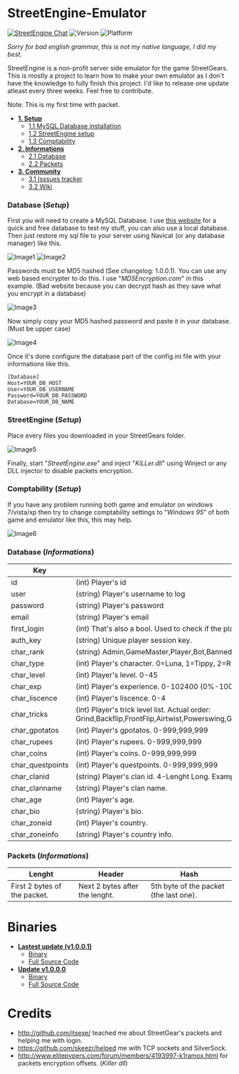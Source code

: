 # StreetEngine-Emulator
[![StreetEngine Chat](https://img.shields.io/badge/StreetEngine-JOIN%20CHAT%20%E2%86%92-brightgreen.svg?style=flat-square)](https://gitter.im/greatmaes/StreetEngine-Emulator?utm_source=badge&utm_medium=badge&utm_campaign=pr-badge&utm_content=body_badge) ![Version](https://img.shields.io/badge/Version-1.0.0.1-brightgreen.svg?style=flat-square) ![Platform](https://img.shields.io/badge/Platform-any%20windows-brightgreen.svg?style=flat-square)

*Sorry for bad english grammar, this is not my native language, I did my best.*

StreetEngine is a non-profit server side emulator for the game StreetGears. This is mostly a project to learn how to make your own emulator as I don't have the knowledge to fully finish this project. I'd like to release one update atleast every three weeks. Feel free to contribute.

Note: This is my first time with packet.

- [**1. Setup**](#database-setup)
  - [1.1 MySQL Database installation](#database-setup)
  - [1.2 StreetEngine setup](#streetengine-setup)
  - [1.3 Comptability](#comptability-setup)
- [**2. Informations**](#database-informations)
  - [2.1 Database](#database-informations)
  - [2.2 Packets](#packets-informations)
- [**3. Community**](https://github.com/greatmaes/StreetEngine-Emulator/wiki)
  - [3.1 Isssues tracker](https://github.com/greatmaes/StreetEngine-Emulator/issues)
  - [3.2 Wiki](https://github.com/greatmaes/StreetEngine-Emulator/wiki)

### Database (*Setup*)

First you will need to create a MySQL Database. I use [this website](http://www.freemysqlhosting.net/) for a quick and free database to test my stuff, you can also use a local database. Then just restore my sql file to your server using Navicat (or any database manager) like this.

![Image1](https://raw.githubusercontent.com/greatmaes/StreetEngine-Emulator/master/src/EngineAssets/Screenshots/executesql-1.jpg)
![Image2](https://raw.githubusercontent.com/greatmaes/StreetEngine-Emulator/master/src/EngineAssets/Screenshots/executesql-2.jpg)

Passwords must be MD5 hashed (See changelog: 1.0.0.1). You can use any web based encrypter to do this.
I use "*MD5Encryption.com*" in this example. (Bad website because you can decrypt hash as they save what you encrypt in a database)

![Image3](https://raw.githubusercontent.com/greatmaes/StreetEngine-Emulator/master/src/EngineAssets/Screenshots/md5-encryption.jpg)

Now simply copy your MD5 hashed password and paste it in your database. (Must be upper case)

![Image4](https://raw.githubusercontent.com/greatmaes/StreetEngine-Emulator/master/src/EngineAssets/Screenshots/md5-encryption-2.jpg)

Once it's done configure the database part of the config.ini file with your informations like this.

```
[Database]
Host=YOUR_DB_HOST
User=YOUR_DB_USERNAME
Password=YOUR_DB_PASSWORD
Database=YOUR_DB_NAME
```

### StreetEngine (*Setup*)

Place every files you downloaded in your StreetGears folder.

![Image5](https://raw.githubusercontent.com/greatmaes/StreetEngine-Emulator/master/src/EngineAssets/Screenshots/Screenshot-4.jpg)

Finally, start "*StreetEngine.exe*" and inject "*KiLLer.dll*" using Winject or any DLL injector to disable packets encryption.

### Comptability (*Setup*)

If you have any problem running both game and emulator on windows 7/vista/xp then try to change comptability settings to "*Windows 95*" of both game and emulator like this, this may help.

![Image6](https://raw.githubusercontent.com/greatmaes/StreetEngine-Emulator/master/src/EngineAssets/Screenshots/comptability.jpg)

### Database (*Informations*)
Key | Description
--- | -----------
id    | (int) Player's id
user   | (string) Player's username to log
password    | (string) Player's password
email   | (string) Player's email
first_login   | (int) That's also a bool. Used to check if the player logged before.
auth_key    | (string) Unique player session key.
char_rank   | (string) Admin,GameMaster,Player,Bot,Banned.
char_type   | (int) Player's character. 0=Luna, 1=Tippy, 2=Rush, 3=Rookie, 4=Kara, 5=Klaus.
char_level  | (int) Player's level. 0-45
char_exp    | (int) Player's experience. 0-102400 (0%-100%)
char_liscence   | (int) Player's liscence. 0-4
char_tricks   | (int) Player's trick level list. Actual order: Grind,Backflip,FrontFlip,Airtwist,Powerswing,Gripturn,Dash,Backskating,Jumpingsteer,Butting,Powerslide,Powerjump,Wallride
char_gpotatos   | (int) Player's gpotatos. 0-999,999,999
char_rupees   | (int) Player's rupees. 0-999,999,999
char_coins   | (int) Player's coins. 0-999,999,999
char_questpoints   | (int) Player's questpoints. 0-999,999,999
char_clanid   | (string) Player's clan id. 4-Lenght Long. Example: "CL#1". 
char_clanname   | (string) Player's clan name.
char_age    | (int) Player's age.
char_bio    | (string) Player's bio.
char_zoneid   | (int) Player's country.
char_zoneinfo   | (string) Player's country info.

### Packets (*Informations*)
Lenght | Header | Hash
------ | ------ | ----
First 2 bytes of the packet. | Next 2 bytes after the lenght. | 5th byte of the packet (the last one).

# Binaries
- [**Lastest update (v1.0.0.1)**](https://github.com/greatmaes/StreetEngine-Emulator/releases/tag/1.0.0.1)
  - [Binary](https://github.com/greatmaes/StreetEngine-Emulator/releases/download/1.0.0.1/StreetEngine-Emulator-Binary.rar)
  - [Full Source Code](https://github.com/greatmaes/StreetEngine-Emulator/releases/download/1.0.0.1/StreetEngine-Emulator-Full-Source.rar)
- [**Update v1.0.0.0**](https://github.com/greatmaes/StreetEngine-Emulator/releases/tag/1.0.0.0)
  - [Binary](https://github.com/greatmaes/StreetEngine-Emulator/releases/download/1.0.0.0/StreetEngine-Emulator-Binary.rar)
  - [Full Source Code](https://github.com/greatmaes/StreetEngine-Emulator/releases/download/1.0.0.0/StreetEngine-Emulator-Full-Source.rar)

# Credits
- http://github.com/itsexe/ teached me about StreetGear's packets and helping me with login.
- https://github.com/skeezr/helped me with TCP sockets and SilverSock.
- http://www.elitepvpers.com/forum/members/4193997-k1ramox.html for packets encryption offsets. (*Killer dll*)

